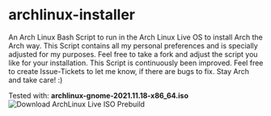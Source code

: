 # archlinux-installer
An Arch Linux Bash Script to run in the Arch Linux Live OS to install Arch the Arch way. This Script contains all my personal preferences and is specially adjusted for my purposes. Feel free to take a fork and adjust the script you like for your installation. This Script is continuously been improved. Feel free to create Issue-Tickets to let me know, if there are bugs to fix. Stay Arch and take care! :)

Tested with: **archlinux-gnome-2021.11.18-x86_64.iso**
![Download ArchLinux Live ISO Prebuild](https://a.fsdn.com/con/app/sf-download-button)
